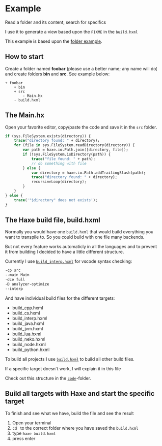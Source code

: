 # Example

Read a folder and its content, search for specifics

I use it to generate a view based upon the `FIXME` in the `build.hxml`

This example is based upon the [folder example](../24folder/).

## How to start

Create a folder named **foobar** (please use a better name; any name will do) and create folders **bin** and **src**.
See example below:

```
+ foobar
	+ bin
	+ src
		- Main.hx
	- build.hxml
```

## The Main.hx

Open your favorite editor, copy/paste the code and save it in the `src` folder.

```haxe
if (sys.FileSystem.exists(directory)) {
	trace("directory found: " + directory);
	for (file in sys.FileSystem.readDirectory(directory)) {
		var path = haxe.io.Path.join([directory, file]);
		if (!sys.FileSystem.isDirectory(path)) {
			trace("file found: " + path);
			// do something with file
		} else {
			var directory = haxe.io.Path.addTrailingSlash(path);
			trace("directory found: " + directory);
			recursiveLoop(directory);
		}
	}
} else {
	trace('"$directory" does not exists');
}

```

## The Haxe build file, build.hxml

Normally you would have one `build.hxml` that would build everything you want to transpile to.
So you could build with one file many backends.

But not every feature works automaticly in all the languages and to prevent it from building I decided to have a little different structure.

Currently I use [`build_interp.hxml`](https://github.com/MatthijsKamstra/haxesys/tree/master/docs/26checkforfixme/code/build_interp.hxml) for vscode syntax checking:

```bash
-cp src
--main Main
-dce full
-D analyzer-optimize
--interp
```

And have individual build files for the different targets:

- build_cpp.hxml
- build_cs.hxml
- build_interp.hxml
- build_java.hxml
- build_jvm.hxml
- build_lua.hxml
- build_neko.hxml
- build_node.hxml
- build_python.hxml

To build all projects I use [`build.hxml`](https://github.com/MatthijsKamstra/haxesys/tree/master/docs/26checkforfixme/code/build.hxml) to build all other build files.

If a specific target doesn't work, I will explain it in this file

Check out this structure in the [`code`](https://github.com/MatthijsKamstra/haxesys/tree/master/docs/26checkforfixme/code)-folder.

## Build all targets with Haxe and start the specific target

To finish and see what we have, build the file and see the result

1. Open your terminal
2. `cd ` to the correct folder where you have saved the `build.hxml`
3. type `haxe build.hxml`
4. press enter
